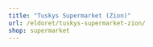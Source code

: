 ```yaml
---
title: "Tuskys Supermarket (Zion)"
url: /eldoret/tuskys-supermarket-zion/
shop: supermarket
---
```

